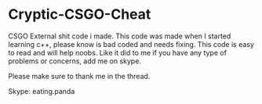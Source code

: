 # Cryptic-CSGO-Cheat


CSGO External shit code i made. This code was made when I started learning c++, please know is bad coded and needs fixing. This code is easy to read and will help noobs. Like it did to me if you have any type of problems or concerns, add me on skype.

Please make sure to thank me in the thread.


Skype: eating.panda


